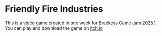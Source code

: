 # Friendly Fire Industries
This is a video game created in one week for [Brackeys Game Jam 2025.1](https://itch.io/jam/brackeys-13).
You can play and download the game on [itch.io](https://han2.itch.io/friendly-fire-industries)
